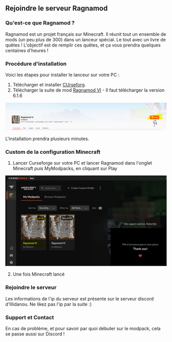 ## Rejoindre le serveur Ragnamod

### Qu'est-ce que Ragnamod ?

Ragnamod est un projet français sur Minecraft. Il réunit tout un ensemble de mods (un peu plus de 300) dans un lanceur spécial. Le tout avec un livre de quêtes !
L'objectif est de remplir ces quêtes, et ça vous prendra quelques centaines d'heures !

### Procédure d'installation

Voici les étapes pour installer le lanceur sur votre PC :
1. Télécharger et installer [CUrseforg](https://download.curseforge.com/ "Curseforge").
2. Télécharger la suite de mod [Ragnamod VI](https://www.curseforge.com/minecraft/modpacks/ragnamod-vi "Ragnamod VI") - Il faut télécharger la version 6.1.6

![install](./images/install.png)

L'installation prendra plusieurs minutes.

### Custom de la configuration Minecraft 

1. Lancer Curseforge sur votre PC et lancer Ragnamod dans l'onglet Minecraft puis MyModpacks, en cliquant sur Play

![install](./images/launchModpack.png)

2. Une fois Minecraft lancé

### Rejoindre le serveur

Les informations de l'ip du serveur est présente sur le serveur discord d'Illidanou.
Ne likez pas l'ip par la suite :)

### Support et Contact

En cas de problème, et pour savoir par quoi débuter sur le modpack, cela se passe aussi sur Discord !
